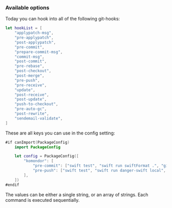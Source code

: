 ### Available options

Today you can hook into all of the following git-hooks:

```swift
let hookList = [
    "applypatch-msg",
    "pre-applypatch",
    "post-applypatch",
    "pre-commit",
    "prepare-commit-msg",
    "commit-msg",
    "post-commit",
    "pre-rebase",
    "post-checkout",
    "post-merge",
    "pre-push",
    "pre-receive",
    "update",
    "post-receive",
    "post-update",
    "push-to-checkout",
    "pre-auto-gc",
    "post-rewrite",
    "sendemail-validate",
]
```

These are all keys you can use in the config setting:

```swift
#if canImport(PackageConfig)
    import PackageConfig

    let config = PackageConfig([
        "komondor": [
            "pre-commit": ["swift test", "swift run swiftFormat .", "git add ."],
            "pre-push": ["swift test", "swift run danger-swift local", "swift run swiftlint"]
        ],
    ])
#endif
```

The values can be either a single string, or an array of strings. Each command is executed sequentially. 
